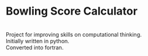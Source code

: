 <h1>Bowling Score Calculator</h1></br>
Project for improving skills on computational thinking.</br>
Initially written in python.</br>
Converted into fortran.</br>
